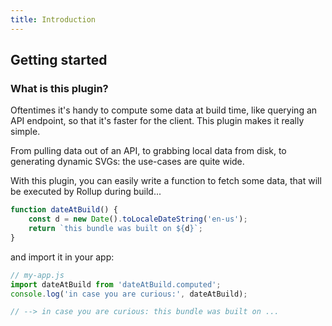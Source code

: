 ```yaml
---
title: Introduction
---
```


## Getting started

### What is this plugin?

Oftentimes it's handy to compute some data at build time, like querying an API endpoint, so that it's faster for the client. This plugin makes it really simple.

From pulling data out of an API, to grabbing local data from disk, to generating dynamic SVGs: the use-cases are quite wide.

With this plugin, you can easily write a function to fetch some data, that will be executed by Rollup during build...

```js
function dateAtBuild() {
	const d = new Date().toLocaleDateString('en-us');
	return `this bundle was built on ${d}`;
}
```

and import it in your app:

```js
// my-app.js
import dateAtBuild from 'dateAtBuild.computed';
console.log('in case you are curious:', dateAtBuild);

// --> in case you are curious: this bundle was built on ...
```
